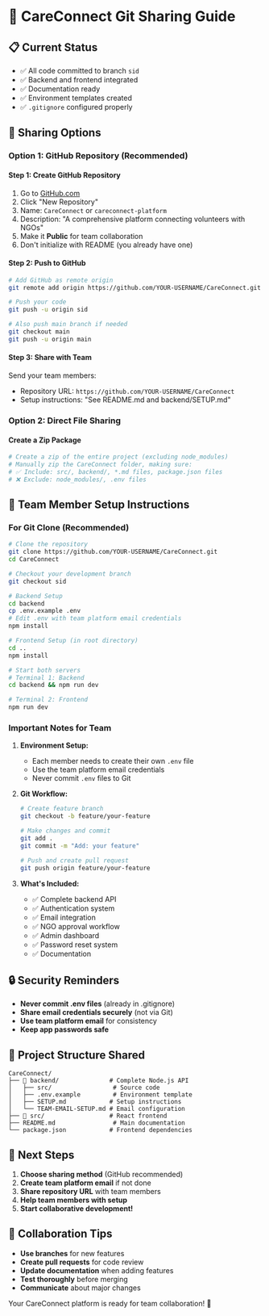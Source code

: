 # 🔄 CareConnect Git Sharing Guide

## 📋 Current Status
- ✅ All code committed to branch `sid`
- ✅ Backend and frontend integrated
- ✅ Documentation ready
- ✅ Environment templates created
- ✅ `.gitignore` configured properly

## 🚀 Sharing Options

### Option 1: GitHub Repository (Recommended)

#### Step 1: Create GitHub Repository
1. Go to [GitHub.com](https://github.com)
2. Click "New Repository"
3. Name: `CareConnect` or `careconnect-platform`
4. Description: "A comprehensive platform connecting volunteers with NGOs"
5. Make it **Public** for team collaboration
6. Don't initialize with README (you already have one)

#### Step 2: Push to GitHub
```bash
# Add GitHub as remote origin
git remote add origin https://github.com/YOUR-USERNAME/CareConnect.git

# Push your code
git push -u origin sid

# Also push main branch if needed
git checkout main
git push -u origin main
```

#### Step 3: Share with Team
Send your team members:
- Repository URL: `https://github.com/YOUR-USERNAME/CareConnect`
- Setup instructions: "See README.md and backend/SETUP.md"

### Option 2: Direct File Sharing

#### Create a Zip Package
```bash
# Create a zip of the entire project (excluding node_modules)
# Manually zip the CareConnect folder, making sure:
# ✅ Include: src/, backend/, *.md files, package.json files
# ❌ Exclude: node_modules/, .env files
```

## 👥 Team Member Setup Instructions

### For Git Clone (Recommended)
```bash
# Clone the repository
git clone https://github.com/YOUR-USERNAME/CareConnect.git
cd CareConnect

# Checkout your development branch
git checkout sid

# Backend Setup
cd backend
cp .env.example .env
# Edit .env with team platform email credentials
npm install

# Frontend Setup (in root directory)
cd ..
npm install

# Start both servers
# Terminal 1: Backend
cd backend && npm run dev

# Terminal 2: Frontend  
npm run dev
```

### Important Notes for Team

1. **Environment Setup:**
   - Each member needs to create their own `.env` file
   - Use the team platform email credentials
   - Never commit `.env` files to Git

2. **Git Workflow:**
   ```bash
   # Create feature branch
   git checkout -b feature/your-feature
   
   # Make changes and commit
   git add .
   git commit -m "Add: your feature"
   
   # Push and create pull request
   git push origin feature/your-feature
   ```

3. **What's Included:**
   - ✅ Complete backend API
   - ✅ Authentication system
   - ✅ Email integration
   - ✅ NGO approval workflow
   - ✅ Admin dashboard
   - ✅ Password reset system
   - ✅ Documentation

## 🔒 Security Reminders

- **Never commit .env files** (already in .gitignore)
- **Share email credentials securely** (not via Git)
- **Use team platform email** for consistency
- **Keep app passwords safe**

## 📁 Project Structure Shared

```
CareConnect/
├── 📁 backend/              # Complete Node.js API
│   ├── src/                 # Source code
│   ├── .env.example         # Environment template
│   ├── SETUP.md            # Setup instructions
│   └── TEAM-EMAIL-SETUP.md # Email configuration
├── 📁 src/                  # React frontend
├── README.md                # Main documentation
└── package.json            # Frontend dependencies
```

## 🎯 Next Steps

1. **Choose sharing method** (GitHub recommended)
2. **Create team platform email** if not done
3. **Share repository URL** with team members
4. **Help team members with setup**
5. **Start collaborative development!**

## 🤝 Collaboration Tips

- **Use branches** for new features
- **Create pull requests** for code review
- **Update documentation** when adding features
- **Test thoroughly** before merging
- **Communicate** about major changes

Your CareConnect platform is ready for team collaboration! 🚀
